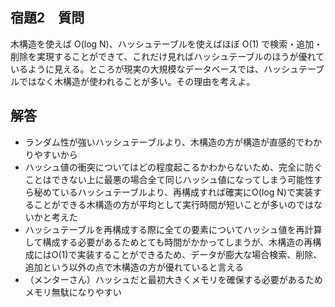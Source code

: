 ## 宿題2　質問
木構造を使えば O(log N)、ハッシュテーブルを使えばほぼ O(1) で検索・追加・削除を実現することができて、これだけ見ればハッシュテーブルのほうが優れているように見える。ところが現実の大規模なデータベースでは、ハッシュテーブルではなく木構造が使われることが多い。その理由を考えよ。

## 解答
- ランダム性が強いハッシュテーブルより、木構造の方が構造が直感的でわかりやすいから
- ハッシュ値の衝突についてはどの程度起こるかわからないため、完全に防ぐことはできない上に最悪の場合全て同じハッシュ値になってしまう可能性すら秘めているハッシュテーブルより、再構成すれば確実にO(log N)で実装することができる木構造の方が平均として実行時間が短いことが多いのではないかと考えた
- ハッシュテーブルを再構成する際に全ての要素についてハッシュ値を再計算して構成する必要があるためとても時間がかかってしまうが、木構造の再構成にはO(1)で実装することができるため、データが膨大な場合検索、削除、追加という以外の点で木構造の方が優れていると言える
- （メンターさん）ハッシュだと最初大きくメモリを確保する必要があるためメモリ無駄になりやすい